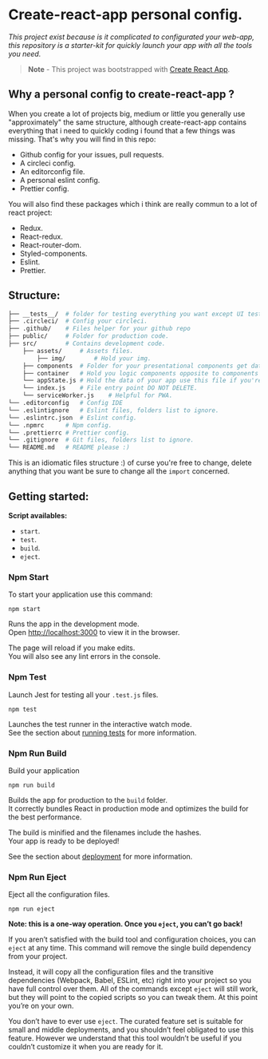 # Create-react-app personal config.
*This project exist because is it complicated to configurated your web-app, this repository is a starter-kit for quickly launch your app with all the tools you need.*
> **Note** - This project was bootstrapped with [Create React App](https://github.com/facebook/create-react-app).

## Why a personal config to create-react-app ?
When you create a lot of projects big, medium or little you generally use "approximately" the same structure, although create-react-app contains everything that i need to quickly coding i found that a few things was missing. That's why you will find in this repo:

* Github config for your issues, pull requests.
* A circleci config.
* An editorconfig file.
* A personal eslint config.
* Prettier config.

You will also find these packages which i think are really commun to a lot of react project:

* Redux.
* React-redux.
* React-router-dom.
* Styled-components.
* Eslint.
* Prettier.

## Structure:
```bash
├── __tests__/	# folder for testing everything you want except UI test.
├── .circleci/	# Config your circleci.
├── .github/	# Files helper for your github repo
├── public/		# Folder for production code.
├── src/		# Contains development code.
	├── assets/		# Assets files.
		├── img/		# Hold your img.
	├── components	# Folder for your presentational components get data and display them no logic.
	├── container	# Hold you logic components opposite to components folder.
	└── appState.js	# Hold the data of your app use this file if you're using Redux or createContext API etc..
	└── index.js	# File entry point DO NOT DELETE.
	└── serviceWorker.js	# Helpful for PWA.
└── .editorconfig	# Config IDE
└── .eslintignore	# Eslint files, folders list to ignore.
└── .eslintrc.json	# Eslint config.
└── .npmrc		# Npm config.
└── .prettierrc	# Prettier config.
└── .gitignore	# Git files, folders list to ignore.
└── README.md	# README please :)
```

This is an idiomatic files structure :) of curse you're free to change, delete anything that you want be sure to change all the `import` concerned.

## Getting started:
**Script availables:**
* `start`.
* `test`.
* `build`.
* `eject`.

### Npm Start
To start your application use this command:
```
npm start
```

Runs the app in the development mode.<br>
Open [http://localhost:3000](http://localhost:3000) to view it in the browser.

The page will reload if you make edits.<br>
You will also see any lint errors in the console.

### Npm Test
Launch Jest for testing all your `.test.js` files.
```
npm test
```

Launches the test runner in the interactive watch mode.<br>
See the section about [running tests](https://facebook.github.io/create-react-app/docs/running-tests) for more information.

### Npm Run Build
Build your application
```
npm run build
```

Builds the app for production to the `build` folder.<br>
It correctly bundles React in production mode and optimizes the build for the best performance.

The build is minified and the filenames include the hashes.<br>
Your app is ready to be deployed!

See the section about [deployment](https://facebook.github.io/create-react-app/docs/deployment) for more information.

### Npm Run Eject
Eject all the configuration files.
```
npm run eject
```

**Note: this is a one-way operation. Once you `eject`, you can’t go back!**

If you aren’t satisfied with the build tool and configuration choices, you can `eject` at any time. This command will remove the single build dependency from your project.

Instead, it will copy all the configuration files and the transitive dependencies (Webpack, Babel, ESLint, etc) right into your project so you have full control over them. All of the commands except `eject` will still work, but they will point to the copied scripts so you can tweak them. At this point you’re on your own.

You don’t have to ever use `eject`. The curated feature set is suitable for small and middle deployments, and you shouldn’t feel obligated to use this feature. However we understand that this tool wouldn’t be useful if you couldn’t customize it when you are ready for it.
